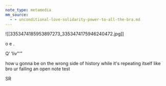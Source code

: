 ```yaml
---
note_type: metamedia
mm_source:
  - - unconditional-love-solidarity-power-to-all-the-bra.md
---
```


![[3353474185953897273_3353474175946240472.jpg]]

o
e .

Q‘ ‘Iiv"‘”

how u gonna be on the wrong side of
history while it's repeating itself like bro
ur failing an open note test

SR

